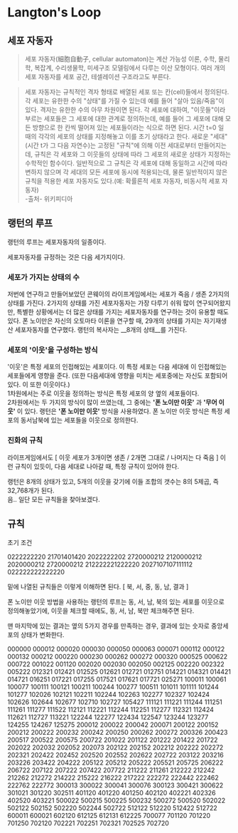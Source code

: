 # Langton's Loop

## 세포 자동자

> 세포 자동자(細胞自動子, cellular automaton)는 계산 가능성 이론, 수학, 물리학, 복잡계, 수리생물학, 미세구조 모델링에서 다루는 이산 모형이다. 여러 개의 세포 자동자를 세포 공간, 테셀레이션 구조라고도 부른다.
 
> 세포 자동자는 규칙적인 격자 형태로 배열된 세포 또는 칸(cell)들에서 정의된다. 각 세포는 유한한 수의 "상태"를 가질 수 있는데 예를 들어 "살아 있음/죽음"이 있다. 격자는 유한한 수의 아무 차원이면 된다. 각 세포에 대하여, "이웃들"이라 부르는 세포들은 그 세포에 대한 관계로 정의하는데, 예를 들어 그 세포에 대해 모든 방향으로 한 칸씩 떨어져 있는 세포들이라는 식으로 하면 된다. 시간 t=0 일 때의 각각의 세포의 상태를 지정해놓고 이를 초기 상태라고 한다. 새로운 "세대"(시간 t가 그 다음 자연수)는 고정된 "규칙"에 의해 이전 세대로부터 만들어지는데, 규칙은 각 세포와 그 이웃들의 상태에 따라 그 세포의 새로운 상태가 지정하는 수학적인 함수이다. 일반적으로 그 규칙은 각 세포에 대해 동일하고 시간에 따라 변하지 않으며 각 세대의 모든 세포에 동시에 적용되는데, 물론 일반적이지 않은 규칙을 적용한 세포 자동자도 있다.(예: 확률론적 세포 자동자, 비동시적 세포 자동자)  
> -출처- 위키피디아

## 랭턴의 루프
랭턴의 루프는 세포자동자의 일종이다.

세포자동자를 규정하는 것은 다음 세가지이다.

### 세포가 가지는 상태의 수
저번에 연구하고 만들어보았던 콘웨이의 라이프게임에서는 세포가 죽음 / 생존 2가지의 상태를 가진다. 2가지의 상태를 가진 세포자동자는 가장 다루기 쉬워 많이 연구되어왔지만, 특별한 상황에서는 더 많은 상태를 가지는 세포자동자를 연구하는 것이 유용할 때도 있다. 폰 노이만은 자신의 오토마타 이론을 연구할 때, 29개의 상태를 가지는 자기재생산 세포자동자를 연구했다. 랭턴의 복사자는 __8개의 상태__를 가진다.

### 세포의 '이웃'을 구성하는 방식
'이웃'은 특정 세포의 인접해있는 세포이다. 이 특정 세포는 다음 세대에 이 인접해있는 세포들에게 영향을 준다. (또한 다음세대에 영향을 미치는 세포중에는 자신도 포함되어있다. 이 또한 이웃이다.)  
1차원에서는 주로 이웃을 정의하는 방식은 특정 세포의 양 옆의 세포들이다.  
2차원에서는 두 가지의 방식이 많이 쓰였는데, 그 중에는 __'폰 노이만 이웃'__ 과 __'무어 이웃'__ 이 있다. 랭턴은 __'폰 노이만 이웃'__ 방식을 사용하였다.  폰 노이만 이웃 방식은 특정 세포의 동서남북에 있는 세포들을 이웃으로 정의한다.

### 진화의 규칙
라이프게임에서도 [ 이웃 세포가 3개이면 생존 / 2개면 그대로 / 나머지는 다 죽음 ] 이런 규칙이 있듯이, 다음 세대로 나아갈 때, 특정 규칙이 있어야 한다.

랭턴은 8개의 상태가 있고, 5개의 이웃을 갖기에 이들 조합의 갯수는 8의 5제곱, 즉 32,768개가 된다.  
음.. 일단 모든 규칙들을 찾아보겠다.  

## 규칙
초기 조건

0222222220
21701401420
2022222202
2720000212
2120000212
2020000212
2720000212
212222221222220
2027107107111112
022222222222220

밑에 나열된 규칙들은 이렇게 이해하면 된다.
[ 북, 서, 중, 동, 남, 결과 ]

폰 노이만 이웃 방법을 사용하는 랭턴의 루프는 동, 서, 남, 북의 있는 세포를 이웃으로 정의해놓았기에,
이웃을 체크할 때에도, 동, 서, 남, 북만 체크해주면 된다.

맨 마지막에 있는 결과는 옆의 5가지 경우를 만족하는 경우, 결과에 있는 숫자로 중앙세포의 상태가 변화한다.

000000
000012
000020
000030
000050
000063
000071
000112
000122
000132
000212
000220
000230
000262
000272
000320
000525
000622
000722
001022
001120
002020
002030
002050
002125
002220
002322
005222
012321
012421
012525
012621
012721
012751
014221
014321
014421
014721
016251
017221
017255
017521
017621
017721
025271
100011
100061
100077
100111
100121
100211
100244
100277
100511
101011
101111
101244
101277
102026
102121
102211
102244
102263
102277
102327
102424
102626
102644
102677
102710
102727
105427
111121
111221
111244
111251
111261
111277
111522
112121
112221
112244
112251
112277
112321
112424
112621
112727
113221
122244
122277
122434
122547
123244
123277
124255
124267
125275
200012
200022
200042
200071
200122
200152
200212
200222
200232
200242
200250
200262
200272
200326
200423
200517
200522
200575
200722
201022
201122
201222
201422
201722
202022
202032
202052
202073
202122
202152
202212
202222
202272
202321
202422
202452
202520
202552
202622
202722
203122
203216
203226
203422
204222
205122
205212
205222
205521
205725
206222
206722
207122
207222
207422
207722
211222
211261
212222
212242
212262
212272
214222
215222
216222
217222
222272
222442
222462
222762
222772
300013
300022
300041
300076
300123
300421
300622
301021
301220
302511
401120
401220
401250
402120
402221
402326
402520
403221
500022
500215
500225
500232
500272
500520
502022
502122
502152
502220
502244
502722
512122
512220
512422
512722
600011
600021
602120
612125
612131
612225
700077
701120
701220
701250
702120
702221
702251
702321
702525
702720